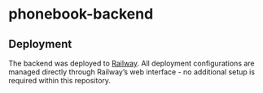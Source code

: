 # phonebook-backend

## Deployment

The backend was deployed to [Railway](https://railway.com/). All deployment configurations are managed directly through Railway’s web interface - no additional setup is required within this repository.
